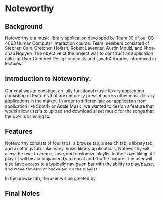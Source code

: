 # Noteworthy

## Background
Noteworthy is a music library application developed by Team 09 of our CS - 4063 Human Computer Interaction course. Team members consisted of Stephen Cain, Gretchen Hollrah, Robert Lavender, Austin Mould, and Khoa-chau Nguyen. The objective of the project was to construct an application utilizing User-Centered Design concepts and JavaFX libraries introduced in lectures.

## Introduction to Noteworthy.
Our goal was to construct an fully functional music library application consisting of features that are uniformly present across other music library applications in the market. In order to differentiate our application from application like Spotify or Apple Music, we wanted to design a feature that would allow user's to upload and download sheet music for the songs that the user is listening to. 

## Features
Noteworthy consists of four tabs; a browse tab, a search tab, a library tab, and a settings tab. Like many music library applications, Noteworthy will allow the user to create, save, and customize playlist to their own liking. All playlist will be accompanied by a repeat and shuffle feature. The user will also have access to a typically navigaion bar with the ability to play/pause, and move forward or backward on the playlist.

In the browse tab, the user will be greeted by 

## Final Notes
